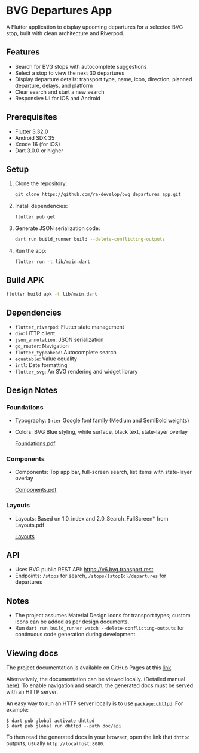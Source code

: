 # BVG Departures App

A Flutter application to display upcoming departures for a selected BVG stop, built with clean architecture and Riverpod.

## Features
- Search for BVG stops with autocomplete suggestions
- Select a stop to view the next 30 departures
- Display departure details: transport type, name, icon, direction, planned departure, delays, and platform
- Clear search and start a new search
- Responsive UI for iOS and Android

## Prerequisites
- Flutter 3.32.0
- Android SDK 35
- Xcode 16 (for iOS)
- Dart 3.0.0 or higher

## Setup
1. Clone the repository:
   ```bash
   git clone https://github.com/ra-develop/bvg_departures_app.git
   ```
2. Install dependencies:
   ```bash
   flutter pub get
   ```
3. Generate JSON serialization code:
   ```bash
   dart run build_runner build --delete-conflicting-outputs
   ```
4. Run the app:
   ```bash
   flutter run -t lib/main.dart
   ```

## Build APK
```bash
flutter build apk -t lib/main.dart
```

## Dependencies
- `flutter_riverpod`: Flutter state management
- `dio`: HTTP client
- `json_annotation`: JSON serialization
- `go_router`: Navigation
- `flutter_typeahead`: Autocomplete search
- `equatable`: Value equality
- `intl`: Date formatting
- `flutter_svg`: An SVG rendering and widget library

## Design Notes
### Foundations 
- Typography: `Inter` Google font family (Medium and SemiBold weights) 
- Colors: BVG Blue styling, white surface, black text, state-layer overlay

   [Foundations.pdf](/documentation/design_notes/Foundations.pdf)

### Components 
- Components: Top app bar, full-screen search, list items with state-layer overlay 

   [Components.pdf](/documentation/design_notes/Components.pdf)

### Layouts [](/documentation/design_notes/Layouts.pdf)
- Layouts: Based on 1.0_index and 2.0_Search_FullScreen* from Layouts.pdf

   [Layouts ](/documentation/design_notes/Layouts.pdf)

## API
- Uses BVG public REST API: https://v6.bvg.transport.rest
- Endpoints: `/stops` for search, `/stops/{stopId}/departures` for departures

## Notes
- The project assumes Material Design icons for transport types; custom icons can be added as per design documents.
- Run `dart run build_runner watch --delete-conflicting-outputs` for continuous code generation during development.

## Viewing docs 

The project documentation is available on GitHub Pages at this [link](https://ra-develop.github.io/bvg_departures_app/).

Alternatively, the documentation can be viewed locally.
(Detailed manual [here](https://pub.dev/packages/dartdoc#viewing-docs)).
To enable navigation and search, the generated docs must be served with an HTTP server.

An easy way to run an HTTP server locally is to use [`package:dhttpd`](https://pub.dev/packages/dhttpd). For example:

    $ dart pub global activate dhttpd
    $ dart pub global run dhttpd --path doc/api
    

To then read the generated docs in your browser, open the link that `dhttpd` outputs, usually `http://localhost:8080`.

